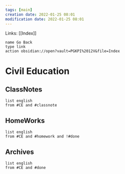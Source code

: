 ```yaml
---
tags: [main]
creation date: 2022-01-25 08:01
modification date: 2022-01-25 08:01
---
```


Links: [[Index]]
```button
name Go Back
type link
action obsidian://open?vault=PGKPI%2012V&file=Index
```
# Civil Education
## ClassNotes
```dataview
list english
from #CE and #classnote
```
## HomeWorks
```dataview
list english
from #CE and #homework and !#done
```
## Archives
```dataview
list english
from #CE and #done
```